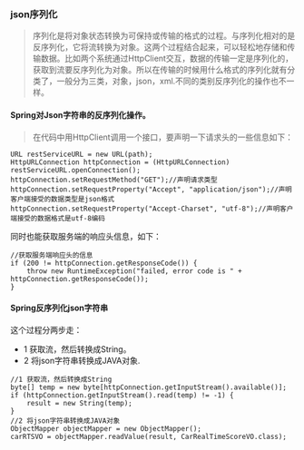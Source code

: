 ### json序列化

> 序列化是将对象状态转换为可保持或传输的格式的过程。与序列化相对的是反序列化，它将流转换为对象。这两个过程结合起来，可以轻松地存储和传输数据。比如两个系统通过HttpClient交互，数据的传输一定是序列化的，获取到流要反序列化为对象。所以在传输的时候用什么格式的序列化就有分类了，一般分为三类，对象，json，xml.不同的类别反序列化的操作也不一样。

#### Spring对Json字符串的反序列化操作。
> 在代码中用HttpClient调用一个接口，要声明一下请求头的一些信息如下：

```
URL restServiceURL = new URL(path);
HttpURLConnection httpConnection = (HttpURLConnection) restServiceURL.openConnection();
httpConnection.setRequestMethod("GET");//声明请求类型
httpConnection.setRequestProperty("Accept", "application/json");//声明客户端接受的数据类型是json格式
httpConnection.setRequestProperty("Accept-Charset", "utf-8");//声明客户端接受的数据格式是utf-8编码
```

同时也能获取服务端的响应头信息，如下：
```
//获取服务端响应头的信息
if (200 != httpConnection.getResponseCode()) {
    throw new RuntimeException("failed, error code is " + httpConnection.getResponseCode());
}
```

#### Spring反序列化json字符串
这个过程分两步走：
* 1 获取流，然后转换成String。
* 2 将json字符串转换成JAVA对象.

```
//1 获取流，然后转换成String
byte[] temp = new byte[httpConnection.getInputStream().available()];						
if (httpConnection.getInputStream().read(temp) != -1) {
    result = new String(temp);
}
//2 将json字符串转换成JAVA对象
ObjectMapper objectMapper = new ObjectMapper();
carRTSVO = objectMapper.readValue(result, CarRealTimeScoreVO.class);
```